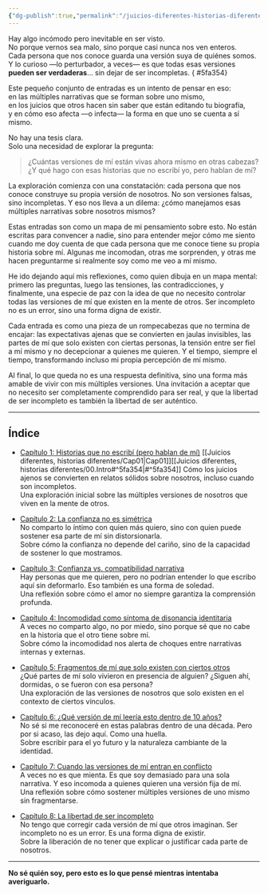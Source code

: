```yaml
---
{"dg-publish":true,"permalink":"/juicios-diferentes-historias-diferentes/00-intro/","title":"Juicios Diferentes, historias diferentes: introducción","tags":["identidad","narrativa","archivo mental","percepción","introspección"]}
---
```



Hay algo incómodo pero inevitable en ser visto.  
No porque vernos sea malo, sino porque casi nunca nos ven enteros.  
Cada persona que nos conoce guarda una versión suya de quiénes somos.  
Y lo curioso —lo perturbador, a veces— es que todas esas versiones **pueden ser verdaderas**… sin dejar de ser incompletas.
{ #5fa354}


Este pequeño conjunto de entradas es un intento de pensar en eso:  
en las múltiples narrativas que se forman sobre uno mismo,  
en los juicios que otros hacen sin saber que están editando tu biografía,  
y en cómo eso afecta —o infecta— la forma en que uno se cuenta a sí mismo.

No hay una tesis clara.  
Solo una necesidad de explorar la pregunta:

> ¿Cuántas versiones de mí están vivas ahora mismo en otras cabezas?  
> ¿Y qué hago con esas historias que no escribí yo, pero hablan de mí?

La exploración comienza con una constatación: cada persona que nos conoce construye su propia versión de nosotros. No son versiones falsas, sino incompletas. Y eso nos lleva a un dilema: ¿cómo manejamos esas múltiples narrativas sobre nosotros mismos?

Estas entradas son como un mapa de mi pensamiento sobre esto. No están escritas para convencer a nadie, sino para entender mejor cómo me siento cuando me doy cuenta de que cada persona que me conoce tiene su propia historia sobre mí. Algunas me incomodan, otras me sorprenden, y otras me hacen preguntarme si realmente soy como me veo a mí mismo.

He ido dejando aquí mis reflexiones, como quien dibuja en un mapa mental: primero las preguntas, luego las tensiones, las contradicciones, y finalmente, una especie de paz con la idea de que no necesito controlar todas las versiones de mí que existen en la mente de otros. Ser incompleto no es un error, sino una forma digna de existir.

Cada entrada es como una pieza de un rompecabezas que no termina de encajar: las expectativas ajenas que se convierten en jaulas invisibles, las partes de mí que solo existen con ciertas personas, la tensión entre ser fiel a mí mismo y no decepcionar a quienes me quieren. Y el tiempo, siempre el tiempo, transformando incluso mi propia percepción de mí mismo.

Al final, lo que queda no es una respuesta definitiva, sino una forma más amable de vivir con mis múltiples versiones. Una invitación a aceptar que no necesito ser completamente comprendido para ser real, y que la libertad de ser incompleto es también la libertad de ser auténtico.

---

## Índice

- [Capítulo 1: Historias que no escribí (pero hablan de mí)](Cap01.md)  [[Juicios diferentes, historias diferentes/Cap01\|Cap01]][[Juicios diferentes, historias diferentes/00.Intro#^5fa354\|#^5fa354]]
  Cómo los juicios ajenos se convierten en relatos sólidos sobre nosotros, incluso cuando son incompletos.  
  Una exploración inicial sobre las múltiples versiones de nosotros que viven en la mente de otros.

- [Capítulo 2: La confianza no es simétrica](Cap02.md)  
  No comparto lo íntimo con quien más quiero, sino con quien puede sostener esa parte de mí sin distorsionarla.  
  Sobre cómo la confianza no depende del cariño, sino de la capacidad de sostener lo que mostramos.

- [Capítulo 3: Confianza vs. compatibilidad narrativa](Cap03.md)  
  Hay personas que me quieren, pero no podrían entender lo que escribo aquí sin deformarlo. Eso también es una forma de soledad.  
  Una reflexión sobre cómo el amor no siempre garantiza la comprensión profunda.

- [Capítulo 4: Incomodidad como síntoma de disonancia identitaria](Cap04.md)  
  A veces no comparto algo, no por miedo, sino porque sé que no cabe en la historia que el otro tiene sobre mí.  
  Sobre cómo la incomodidad nos alerta de choques entre narrativas internas y externas.

- [Capítulo 5: Fragmentos de mí que solo existen con ciertos otros](Cap05.md)  
  ¿Qué partes de mí solo vivieron en presencia de alguien? ¿Siguen ahí, dormidas, o se fueron con esa persona?  
  Una exploración de las versiones de nosotros que solo existen en el contexto de ciertos vínculos.

- [Capítulo 6: ¿Qué versión de mí leería esto dentro de 10 años?](Cap06.md)  
  No sé si me reconoceré en estas palabras dentro de una década. Pero por si acaso, las dejo aquí. Como una huella.  
  Sobre escribir para el yo futuro y la naturaleza cambiante de la identidad.

- [Capítulo 7: Cuando las versiones de mí entran en conflicto](Cap07.md)  
  A veces no es que mienta. Es que soy demasiado para una sola narrativa. Y eso incomoda a quienes quieren una versión fija de mí.  
  Una reflexión sobre cómo sostener múltiples versiones de uno mismo sin fragmentarse.

- [Capítulo 8: La libertad de ser incompleto](Cap08.md)  
  No tengo que corregir cada versión de mí que otros imaginan. Ser incompleto no es un error. Es una forma digna de existir.  
  Sobre la liberación de no tener que explicar o justificar cada parte de nosotros.

---

**No sé quién soy, pero esto es lo que pensé mientras intentaba averiguarlo.**


